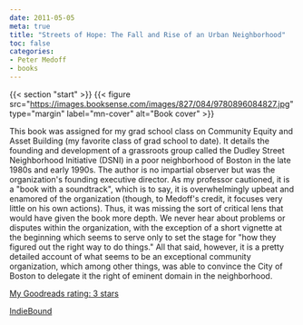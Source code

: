 ```yaml
---
date: 2011-05-05
meta: true
title: "Streets of Hope: The Fall and Rise of an Urban Neighborhood"
toc: false
categories:
- Peter Medoff
- books
---
```


{{< section "start" >}}
{{< figure src="https://images.booksense.com/images/827/084/9780896084827.jpg" type="margin" label="mn-cover" alt="Book cover" >}}

This book was assigned for my grad school class on Community Equity and Asset Building (my favorite class of grad school to date). It details the founding and development of a grassroots group called the Dudley Street Neighborhood Initiative (DSNI) in a poor neighborhood of Boston in the late 1980s and early 1990s. The author is no impartial observer but was the organization's founding executive director. As my professor cautioned, it is a "book with a soundtrack", which is to say, it is overwhelmingly upbeat and enamored of the organization (though, to Medoff's credit, it focuses very little on his own actions). Thus, it was missing the sort of critical lens that would have given the book more depth. We never hear about problems or disputes within the organization, with the exception of a short vignette at the beginning which seems to serve only to set the stage for "how they figured out the right way to do things." All that said, however, it is a pretty detailed account of what seems to be an exceptional community organization, which among other things, was able to convince the City of Boston to delegate it the right of eminent domain in the neighborhood. 

[My Goodreads rating: 3 stars](https://www.goodreads.com/review/show/156649821)  

[IndieBound](https://www.indiebound.org/book/9780896084827)
